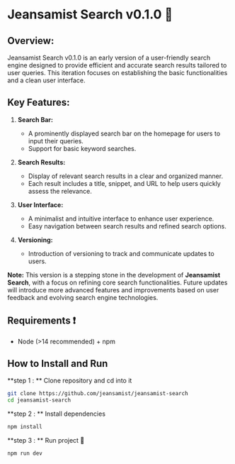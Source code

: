 # Jeansamist Search v0.1.0 🚀

## Overview:
Jeansamist Search v0.1.0 is an early version of a user-friendly search engine designed to provide efficient and accurate search results tailored to user queries. This iteration focuses on establishing the basic functionalities and a clean user interface.

## Key Features:

1. **Search Bar:**
   - A prominently displayed search bar on the homepage for users to input their queries.
   - Support for basic keyword searches.

2. **Search Results:**
   - Display of relevant search results in a clear and organized manner.
   - Each result includes a title, snippet, and URL to help users quickly assess the relevance.

3. **User Interface:**
   - A minimalist and intuitive interface to enhance user experience.
   - Easy navigation between search results and refined search options.

4. **Versioning:**
   - Introduction of versioning to track and communicate updates to users.

**Note:** This version is a stepping stone in the development of **Jeansamist Search**, with a focus on refining core search functionalities. Future updates will introduce more advanced features and improvements based on user feedback and evolving search engine technologies.

## Requirements ❗

- Node (>14 recommended) + npm

## How to Install and Run

**step 1 : ** Clone repository and cd into it
```bash
git clone https://github.com/jeansamist/jeansamist-search
cd jeansamist-search
```

**step 2 : ** Install dependencies
```bash
npm install
```

**step 3 : ** Run project 🚀
```bash
npm run dev
```

